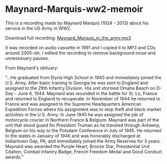 # Maynard-Marquis-ww2-memoir

This is a recording made by Maynard Marquis (1924 - 2013) about his service in the US Army in WW2. 

Download full recording: [Maynard_Marquis_in_the_army.mp3](https://github.com/FurTrader/Maynard-Marquis-ww2-memoir/raw/main/Maynard_Marquis_in_the_army.mp3)

It was recorded on audio cassette in 1991 and I copied it to MP3 and CDs around 2005-ish. 
I edited the recording to remove background noise and unnessesary pauses.

From Maynard's obituary:

“…He graduated from Elyria High School in 1943 and immediately joined the U.S. Army. After basic training in Georgia he was sent to England and assigned to the 29th Infantry Division. His unit stormed Omaha Beach on D-Day - June 6, 1944. Maynard was wounded in the battle for St. Lo, France and returned to England to recuperate. In November of 1944 he returned to France and was assigned to the Supreme Headquarters American Expedition Forces where his assignment was to stop theft and black market activities in the U.S. Army. In June 1945 he was assigned the job of motorcycle courier in Northern France & Belgium. Maynard was part of the unit that stood guard for President Truman as he traveled through Antwerp, Belgium on his way to the Potsdam Conference in July of 1945. He returned to the states in January of 1946 and was honorably discharged at Indiantown Gap, PA, and immediately joined the Army Reserves for 3 years. Maynard was awarded the Purple Heart, Bronze Star, Presidential Unit Citation, Combat Infantry Badge, French Freedom Medal and Good Conduct awards.”
